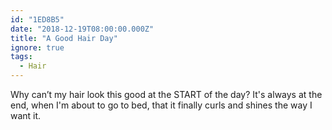 ```yaml
---
id: "1ED8B5"
date: "2018-12-19T08:00:00.000Z"
title: "A Good Hair Day"
ignore: true
tags:
  - Hair
---
```

Why can’t my hair look this good at the START of the day? It's always at the end, when I'm about to go to bed, that it finally curls and shines the way I want it.
